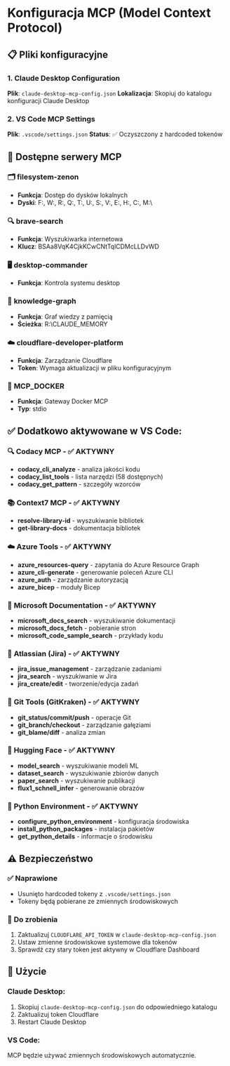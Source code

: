 # Konfiguracja MCP (Model Context Protocol)

## 📋 Pliki konfiguracyjne

### 1. Claude Desktop Configuration
**Plik**: `claude-desktop-mcp-config.json`
**Lokalizacja**: Skopiuj do katalogu konfiguracji Claude Desktop

### 2. VS Code MCP Settings
**Plik**: `.vscode/settings.json` 
**Status**: ✅ Oczyszczony z hardcoded tokenów

## 🔧 Dostępne serwery MCP

### 🗂️ **filesystem-zenon**
- **Funkcja**: Dostęp do dysków lokalnych
- **Dyski**: F:\, W:\, R:\, Q:\, T:\, U:\, S:\, V:\, E:\, H:\, C:\, M:\

### 🔍 **brave-search**
- **Funkcja**: Wyszukiwarka internetowa
- **Klucz**: BSAa8VqK4CjkKCwCNtTqlCDMcLLDvWD

### 🖥️ **desktop-commander**
- **Funkcja**: Kontrola systemu desktop

### 🧠 **knowledge-graph**
- **Funkcja**: Graf wiedzy z pamięcią
- **Ścieżka**: R:\CLAUDE_MEMORY

### ☁️ **cloudflare-developer-platform**
- **Funkcja**: Zarządzanie Cloudflare
- **Token**: Wymaga aktualizacji w pliku konfiguracyjnym

### 🐳 **MCP_DOCKER**
- **Funkcja**: Gateway Docker MCP
- **Typ**: stdio

## ✅ **Dodatkowo aktywowane w VS Code:**

### 🔍 **Codacy MCP** - ✅ AKTYWNY

- **codacy_cli_analyze** - analiza jakości kodu
- **codacy_list_tools** - lista narzędzi (58 dostępnych)
- **codacy_get_pattern** - szczegóły wzorców

### 📚 **Context7 MCP** - ✅ AKTYWNY

- **resolve-library-id** - wyszukiwanie bibliotek
- **get-library-docs** - dokumentacja bibliotek

### ☁️ **Azure Tools** - ✅ AKTYWNY

- **azure_resources-query** - zapytania do Azure Resource Graph
- **azure_cli-generate** - generowanie poleceń Azure CLI
- **azure_auth** - zarządzanie autoryzacją
- **azure_bicep** - moduły Bicep

### 📖 **Microsoft Documentation** - ✅ AKTYWNY

- **microsoft_docs_search** - wyszukiwanie dokumentacji
- **microsoft_docs_fetch** - pobieranie stron
- **microsoft_code_sample_search** - przykłady kodu

### 🎯 **Atlassian (Jira)** - ✅ AKTYWNY

- **jira_issue_management** - zarządzanie zadaniami
- **jira_search** - wyszukiwanie w Jira
- **jira_create/edit** - tworzenie/edycja zadań

### 🐙 **Git Tools (GitKraken)** - ✅ AKTYWNY

- **git_status/commit/push** - operacje Git
- **git_branch/checkout** - zarządzanie gałęziami
- **git_blame/diff** - analiza zmian

### 🤗 **Hugging Face** - ✅ AKTYWNY

- **model_search** - wyszukiwanie modeli ML
- **dataset_search** - wyszukiwanie zbiorów danych
- **paper_search** - wyszukiwanie publikacji
- **flux1_schnell_infer** - generowanie obrazów

### 🐍 **Python Environment** - ✅ AKTYWNY

- **configure_python_environment** - konfiguracja środowiska
- **install_python_packages** - instalacja pakietów
- **get_python_details** - informacje o środowisku

## ⚠️ Bezpieczeństwo

### ✅ **Naprawione**

- Usunięto hardcoded tokeny z `.vscode/settings.json`
- Tokeny będą pobierane ze zmiennych środowiskowych

### 🔄 **Do zrobienia**

1. Zaktualizuj `CLOUDFLARE_API_TOKEN` w `claude-desktop-mcp-config.json`
2. Ustaw zmienne środowiskowe systemowe dla tokenów
3. Sprawdź czy stary token jest aktywny w Cloudflare Dashboard

## 📖 Użycie

### Claude Desktop:
1. Skopiuj `claude-desktop-mcp-config.json` do odpowiedniego katalogu
2. Zaktualizuj token Cloudflare
3. Restart Claude Desktop

### VS Code:
MCP będzie używać zmiennych środowiskowych automatycznie.
